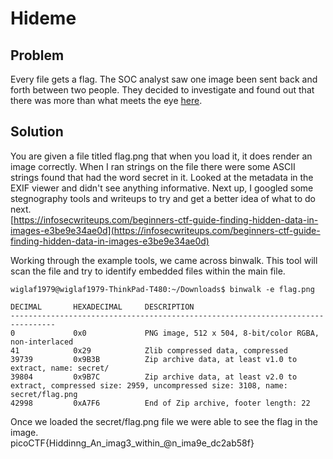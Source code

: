 # Hideme 

## Problem
Every file gets a flag.
The SOC analyst saw one image been sent back and forth between two people. They decided to investigate and found out that there was more than what meets the eye [here](https://artifacts.picoctf.net/c/257/flag.png).

## Solution
You are given a file titled flag.png that when you load it, it does render an image correctly.  When I ran strings on the file there were some ASCII strings found that had the word secret in it.  Looked at the metadata in the EXIF viewer and didn't see anything informative.  Next up, I googled some stegnography tools and writeups to try and get a better idea of what to do next.   
[https://infosecwriteups.com/beginners-ctf-guide-finding-hidden-data-in-images-e3be9e34ae0d](https://infosecwriteups.com/beginners-ctf-guide-finding-hidden-data-in-images-e3be9e34ae0d)  

Working through the example tools, we came across binwalk.  This tool will scan the file and try to identify embedded files within the main file.  
```
wiglaf1979@wiglaf1979-ThinkPad-T480:~/Downloads$ binwalk -e flag.png 

DECIMAL       HEXADECIMAL     DESCRIPTION
--------------------------------------------------------------------------------
0             0x0             PNG image, 512 x 504, 8-bit/color RGBA, non-interlaced
41            0x29            Zlib compressed data, compressed
39739         0x9B3B          Zip archive data, at least v1.0 to extract, name: secret/
39804         0x9B7C          Zip archive data, at least v2.0 to extract, compressed size: 2959, uncompressed size: 3108, name: secret/flag.png
42998         0xA7F6          End of Zip archive, footer length: 22
```

Once we loaded the secret/flag.png file we were able to see the flag in the image.  
picoCTF{Hiddinng_An_imag3_within_@n_ima9e_dc2ab58f}
